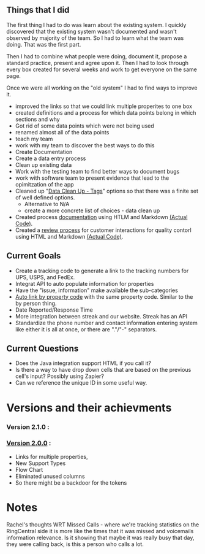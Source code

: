 ## Things that I did
The first thing I had to do was learn about the existing system. I quickly discovered that the existing system wasn't documented and wasn't observed by majority of the team. So I had to learn what the team was doing. That was the first part.

Then I had to combine what people were doing, document it, propose a standard practice, present and agree upon it. Then I had to look through every box created for several weeks and work to get everyone on the same page. 

Once we were all working on the "old system" I had to find ways to improve it. 
- improved the links so that we could link multiple properites to one box
- created definitions and a process for which data points belong in which sections and why
- Got rid of some data points which were not being used
- renamed almost all of the data points
- teach my team
- work with my team to discover the best ways to do this
- Create Documentation
- Create a data entry process
- Clean up existing data
- Work with the testing team to find better ways to document bugs
- work with software team to present evidence that lead to the opimitzation of the app
- Cleaned up "[Data Clean Up - Tags](https://github.com/brandibushman/NextCentury/blob/master/Streak/Version%202.0.0/Tags.md)" options so that there was a finite set of well defined options. 
  - Alternative to N/A
  - create a more concrete list of choices - data clean up
- Created process [documentation](https://github.com/brandibushman/NextCentury/blob/master/Streak/Filling%20Out%20the%20Box%20_%20NextCentury%20Wiki.pdf) using HTLM and Markdown [(Actual Code)](https://github.com/brandibushman/NextCentury/blob/master/Streak/html%20code%20for%20wiki%20articles.md).
- Created a [review process](https://github.com/brandibushman/NextCentury/blob/master/Streak/Reviewing%20Boxes%20_%20NextCentury%20Wiki.pdf) for customer interactions for quality contorl using HTML and Markdown [(Actual Code)](https://github.com/brandibushman/NextCentury/blob/master/Streak/html%20code%20for%20wiki%20articles.md). 

## Current Goals
- Create a tracking code to generate a link to the tracking numbers for UPS, USPS, and FedEx.
- Integrat API to auto populate information for properties 
- Have the "issue, information" make available the sub-categories 
- [Auto link by property code](https://github.com/brandibushman/NextCentury-again/blob/master/Streak/By%20Property%20Thread.md) with the same property code. Similar to the by person thing. 
- Date Reported/Response Time
- More integration between streak and our website. Streak has an API
- Standardize the phone number and contact information entering system like either it is all at once, or there are "."/"-" separators. 

## Current Questions
- Does the Java integration support HTML if you call it? 
- Is there a way to have drop down cells that are based on the previous cell's input? Possibly using Zapier?
-  Can we reference the unique ID in some useful way. 

# Versions and their achievments 
### Version 2.1.0 :
### [Version 2.0.0](https://github.com/brandibushman/NextCentury/tree/master/Streak/Version%202.0.0P) : 
- Links for multiple properties, 
- New Support Types
- Flow Chart
- Eliminated unused columns
- So there might be a backdoor for the tokens

# Notes
Rachel's thoughts
WRT Missed Calls - where we're tracking statistics on the RingCentral side it is more like the times that it was missed and voicemails information relevance. Is it showing that maybe it was really busy that day, they were calling back, is this a person who calls a lot. 

